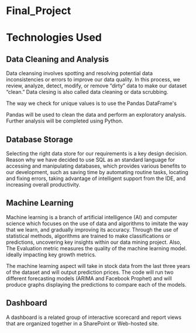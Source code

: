 # Final_Project


# Technologies Used

## Data Cleaning and Analysis

Data cleansing involves spotting and resolving potential data inconsistencies or errors to improve our data quality.
In this process, we review, analyze, detect, modify, or remove “dirty” data to make our dataset “clean.” Data clesing 
is also called data cleaning or data scrubbing.

The way we check for unique values is to use the Pandas DataFrame's 

Pandas will be used to clean the data and perform an exploratory analysis. Further analysis will be completed using Python.

## Database Storage

Selecting the right data store for our requirements is a key design decision. Reason why we have decided to use
SQL as an standard language for accessing and manipulating databases, which provides various benefits to our development, 
such as saving time by automating routine tasks, locating and fixing errors, taking advantage of intelligent support from 
the IDE, and increasing overall productivity.


## Machine Learning

Machine learning is a branch of artificial intelligence (AI) and computer science which focuses on the use of data and algorithms to imitate the way that we learn, and gradually improving its accuracy. Through the use of statistical methods, algorithms are trained to make classifications or predictions, uncovering key insights within our data mining project. Also, The Evaluation metric measures the quality of the machine learning model. ideally impacting key growth metrics.

The machine learning aspect will take in stock data from the last three years of the dataset and will output prediction prices. The code will run two different forecasting models (ARIMA and Facebook Prophet) and will produce graphs displaying the predictions to compare each of the models.

## Dashboard

A dashboard is a related group of interactive scorecard and report views that are organized together in a SharePoint or Web-hosted site.









